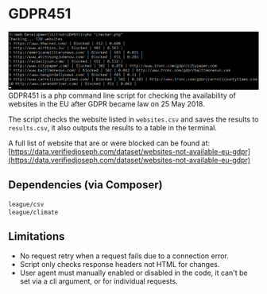 # GDPR451
![Screenshot](checking.png)
GDPR451 is a php command line script for checking the availability of websites in the EU after GDPR became law on 25 May 2018.

The script checks the website listed in `websites.csv` and saves the results to `results.csv`, it also outputs the results to a table in the terminal.

A full list of website that are or were blocked can be found at: [https://data.verifiedjoseph.com/dataset/websites-not-available-eu-gdpr](https://data.verifiedjoseph.com/dataset/websites-not-available-eu-gdpr)

## Dependencies (via Composer)
```
league/csv
league/climate
```
## Limitations
- No request retry when a request fails due to a connection error.
- Script only checks response headers not HTML for changes.
- User agent must manually enabled or disabled in the code, it can't be set via a cli argument, or for individual requests.

